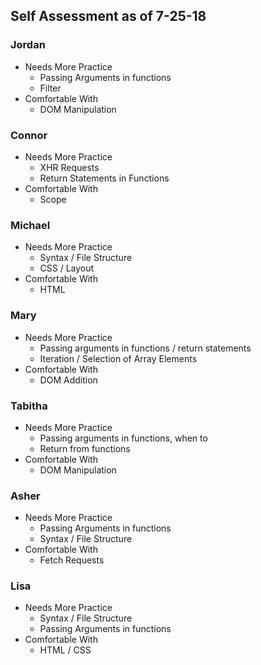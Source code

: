 ## Self Assessment as of 7-25-18

### Jordan
* Needs More Practice
    * Passing Arguments in functions
    * Filter
* Comfortable With 
    * DOM Manipulation
### Connor
* Needs More Practice
    * XHR Requests
    * Return Statements in Functions
* Comfortable With 
    * Scope
### Michael
* Needs More Practice
    * Syntax / File Structure
    * CSS / Layout
* Comfortable With 
    * HTML
### Mary
* Needs More Practice
    * Passing arguments in functions / return statements
    * Iteration / Selection of Array Elements
* Comfortable With 
    * DOM Addition
### Tabitha
* Needs More Practice
    * Passing arguments in functions, when to 
    * Return from functions
* Comfortable With 
    * DOM Manipulation
### Asher
* Needs More Practice
    * Passing Arguments in functions
    * Syntax / File Structure
* Comfortable With 
    * Fetch Requests
### Lisa
* Needs More Practice
    * Syntax / File Structure
    * Passing Arguments in functions
* Comfortable With 
    * HTML / CSS